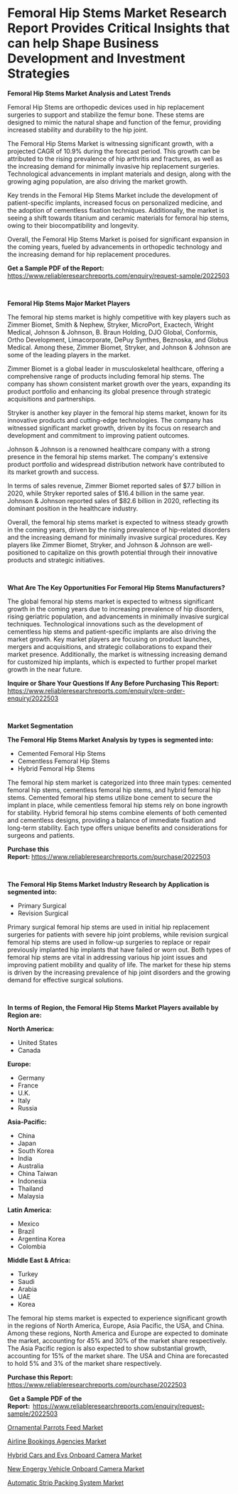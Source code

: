 <p><h1>Femoral Hip Stems Market Research Report Provides Critical Insights that can help Shape Business Development and Investment Strategies</h1></p><p><strong>Femoral Hip Stems Market Analysis and Latest Trends</strong></p>
<p><p>Femoral Hip Stems are orthopedic devices used in hip replacement surgeries to support and stabilize the femur bone. These stems are designed to mimic the natural shape and function of the femur, providing increased stability and durability to the hip joint.</p><p>The Femoral Hip Stems Market is witnessing significant growth, with a projected CAGR of 10.9% during the forecast period. This growth can be attributed to the rising prevalence of hip arthritis and fractures, as well as the increasing demand for minimally invasive hip replacement surgeries. Technological advancements in implant materials and design, along with the growing aging population, are also driving the market growth.</p><p>Key trends in the Femoral Hip Stems Market include the development of patient-specific implants, increased focus on personalized medicine, and the adoption of cementless fixation techniques. Additionally, the market is seeing a shift towards titanium and ceramic materials for femoral hip stems, owing to their biocompatibility and longevity.</p><p>Overall, the Femoral Hip Stems Market is poised for significant expansion in the coming years, fueled by advancements in orthopedic technology and the increasing demand for hip replacement procedures.</p></p>
<p><strong>Get a Sample PDF of the Report:&nbsp;</strong> <a href="https://www.reliableresearchreports.com/enquiry/request-sample/2022503">https://www.reliableresearchreports.com/enquiry/request-sample/2022503</a></p>
<p>&nbsp;</p>
<p><strong>Femoral Hip Stems Major Market Players</strong></p>
<p><p>The femoral hip stems market is highly competitive with key players such as Zimmer Biomet, Smith & Nephew, Stryker, MicroPort, Exactech, Wright Medical, Johnson & Johnson, B. Braun Holding, DJO Global, Conformis, Ortho Development, Limacorporate, DePuy Synthes, Beznoska, and Globus Medical. Among these, Zimmer Biomet, Stryker, and Johnson & Johnson are some of the leading players in the market.</p><p>Zimmer Biomet is a global leader in musculoskeletal healthcare, offering a comprehensive range of products including femoral hip stems. The company has shown consistent market growth over the years, expanding its product portfolio and enhancing its global presence through strategic acquisitions and partnerships.</p><p>Stryker is another key player in the femoral hip stems market, known for its innovative products and cutting-edge technologies. The company has witnessed significant market growth, driven by its focus on research and development and commitment to improving patient outcomes.</p><p>Johnson & Johnson is a renowned healthcare company with a strong presence in the femoral hip stems market. The company's extensive product portfolio and widespread distribution network have contributed to its market growth and success.</p><p>In terms of sales revenue, Zimmer Biomet reported sales of $7.7 billion in 2020, while Stryker reported sales of $16.4 billion in the same year. Johnson & Johnson reported sales of $82.6 billion in 2020, reflecting its dominant position in the healthcare industry.</p><p>Overall, the femoral hip stems market is expected to witness steady growth in the coming years, driven by the rising prevalence of hip-related disorders and the increasing demand for minimally invasive surgical procedures. Key players like Zimmer Biomet, Stryker, and Johnson & Johnson are well-positioned to capitalize on this growth potential through their innovative products and strategic initiatives.</p></p>
<p>&nbsp;</p>
<p><strong>What Are The Key Opportunities For Femoral Hip Stems Manufacturers?</strong></p>
<p><p>The global femoral hip stems market is expected to witness significant growth in the coming years due to increasing prevalence of hip disorders, rising geriatric population, and advancements in minimally invasive surgical techniques. Technological innovations such as the development of cementless hip stems and patient-specific implants are also driving the market growth. Key market players are focusing on product launches, mergers and acquisitions, and strategic collaborations to expand their market presence. Additionally, the market is witnessing increasing demand for customized hip implants, which is expected to further propel market growth in the near future.</p></p>
<p><strong>Inquire or Share Your Questions If Any Before Purchasing This Report:</strong> <a href="https://www.reliableresearchreports.com/enquiry/pre-order-enquiry/2022503">https://www.reliableresearchreports.com/enquiry/pre-order-enquiry/2022503</a></p>
<p>&nbsp;</p>
<p><strong>Market Segmentation</strong></p>
<p><strong>The Femoral Hip Stems Market Analysis by types is segmented into:</strong></p>
<p><ul><li>Cemented Femoral Hip Stems</li><li>Cementless Femoral Hip Stems</li><li>Hybrid Femoral Hip Stems</li></ul></p>
<p><p>The femoral hip stem market is categorized into three main types: cemented femoral hip stems, cementless femoral hip stems, and hybrid femoral hip stems. Cemented femoral hip stems utilize bone cement to secure the implant in place, while cementless femoral hip stems rely on bone ingrowth for stability. Hybrid femoral hip stems combine elements of both cemented and cementless designs, providing a balance of immediate fixation and long-term stability. Each type offers unique benefits and considerations for surgeons and patients.</p></p>
<p><strong>Purchase this Report:&nbsp;</strong><a href="https://www.reliableresearchreports.com/purchase/2022503">https://www.reliableresearchreports.com/purchase/2022503</a></p>
<p>&nbsp;</p>
<p><strong>The Femoral Hip Stems Market Industry Research by Application is segmented into:</strong></p>
<p><ul><li>Primary Surgical</li><li>Revision Surgical</li></ul></p>
<p><p>Primary surgical femoral hip stems are used in initial hip replacement surgeries for patients with severe hip joint problems, while revision surgical femoral hip stems are used in follow-up surgeries to replace or repair previously implanted hip implants that have failed or worn out. Both types of femoral hip stems are vital in addressing various hip joint issues and improving patient mobility and quality of life. The market for these hip stems is driven by the increasing prevalence of hip joint disorders and the growing demand for effective surgical solutions.</p></p>
<p>&nbsp;</p>
<p><strong>In terms of Region, the Femoral Hip Stems Market Players available by Region are:</strong></p>
<p>
    <p> <strong> North America: </strong>
        <ul>
            <li>United States</li>
            <li>Canada</li>
        </ul>
        </p> 
    <p> <strong> Europe: </strong>
        <ul>
            <li>Germany</li>
            <li>France</li>
            <li>U.K.</li>
            <li>Italy</li>
            <li>Russia</li>
        </ul>
        </p> 
    <p> <strong> Asia-Pacific: </strong>
        <ul>
            <li>China</li>
            <li>Japan</li>
            <li>South Korea</li>
            <li>India</li>
            <li>Australia</li>
            <li>China Taiwan</li>
            <li>Indonesia</li>
            <li>Thailand</li>
            <li>Malaysia</li>
        </ul>
        </p> 
    <p> <strong> Latin America: </strong>
        <ul>
            <li>Mexico</li>
            <li>Brazil</li>
            <li>Argentina Korea</li>
            <li>Colombia</li>
        </ul>
        </p> 
    <p> <strong> Middle East & Africa: </strong>
        <ul>
            <li>Turkey</li>
            <li>Saudi</li>
            <li>Arabia</li>
            <li>UAE</li>
            <li>Korea</li>
        </ul>
    </p>
    </p>
<p><p>The femoral hip stems market is expected to experience significant growth in the regions of North America, Europe, Asia Pacific, the USA, and China. Among these regions, North America and Europe are expected to dominate the market, accounting for 45% and 30% of the market share respectively. The Asia Pacific region is also expected to show substantial growth, accounting for 15% of the market share. The USA and China are forecasted to hold 5% and 3% of the market share respectively.</p></p>
<p><strong>Purchase this Report: </strong><a href="https://www.reliableresearchreports.com/purchase/2022503">https://www.reliableresearchreports.com/purchase/2022503</a></p>
<p>&nbsp;<strong>Get a Sample PDF of the Report:&nbsp;&nbsp;</strong><a href="https://www.reliableresearchreports.com/enquiry/request-sample/2022503">https://www.reliableresearchreports.com/enquiry/request-sample/2022503</a></p>
<p><strong></strong></p>
<p><p><a href="https://confirmed-shield-e13.notion.site/Ornamental-Parrots-Feed-Market-Size-Evaluating-its-Market-Trends-Growth-and-Projections-2024-20-532812fb69414ec987c74765c192860a">Ornamental Parrots Feed Market</a></p><p><a href="https://sore-arch-6db.notion.site/Airline-Bookings-Agencies-Market-Size-Growth-Outlook-from-2024-to-2031-projecting-at-Market-s-Tren-6033438681a24d40829d2607e739c8c6">Airline Bookings Agencies Market</a></p><p><a href="https://view.publitas.com/reportprime-1/hybrid-cars-and-evs-onboard-camera-market-research-report-the-key-to-successful-business-strategy-forecasted-for-period-from-2024-2031/">Hybrid Cars and Evs Onboard Camera Market</a></p><p><a href="https://view.publitas.com/reportprime-1/new-engergy-vehicle-onboard-camera-market-research-report-reveals-the-latest-trends-and-opportunities-of-this-market-for-period-from-2024-2031/">New Engergy Vehicle Onboard Camera Market</a></p><p><a href="https://funky-papaya-cf4.notion.site/Automatic-Strip-Packing-System-Market-Offer-Valuable-Insights-into-Market-Size-Market-Share-Market-10ecf84238ab4c9196de71c6ea089a91">Automatic Strip Packing System Market</a></p></p>
